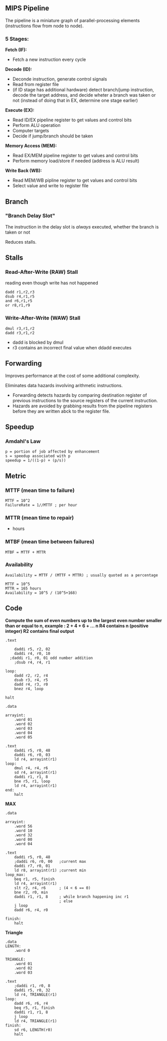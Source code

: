 ## MIPS Pipeline

The pipeline is a miniature graph of parallel-processing elements (instructions flow from node to node).

### 5 Stages:
<b>Fetch (IF):</b> 
- Fetch a new instruction every cycle

<b>Decode (ID):</b>
- Deconde instruction, generate control signals
- Read from register file
- (if ID stage has additional hardware) detect branch/jump instruction, decode the target address, and decide wheter a branch was taken or not (instead of doing that in EX, determine one stage earlier)

<b>Execute (EX):</b>
- Read ID/EX pipeline register to get values and control bits
- Perform ALU operation
- Computer targets
- Decide if jump/branch should be taken

<b>Memory Access (MEM):</b>
- Read EX/MEM pipeline register to get values and control bits
- Perform memory load/store if needed (address is ALU result)

<b>Write Back (WB):</b>
- Read MEM/WB pipline register to get values and control bits
- Select value and write to register file

## Branch

### "Branch Delay Slot"
The instruction in the delay slot is _always_ executed, whether the branch is taken or not

Reduces stalls.

## Stalls

### Read-After-Write (RAW) Stall
reading even though write has not happened

```
dadd r1,r2,r3
dsub r4,r1,r5
and r6,r1,r5
or r8,r1,r9
```

### Write-After-Write (WAW) Stall

```
dmul r3,r1,r2
dadd r3,r1,r2
```
- dadd is blocked by dmul
- r3 contains an incorrect final value when ddadd executes

## Forwarding

Improves performance at the cost of some additional complexity.

Eliminates data hazards involving arithmetic instructions.
- Forwarding detects hazards by comparing destination register of previous instructions to the source registers of the current instruction.
- Hazards are avoided by grabbing results from the pipeline registers before they are written abck to the register file.

## Speedup

### Amdahl's Law
```
p = portion of job affected by enhancement
s = speedup associated with p
speedup = 1/((1-p) + (p/s))
```

## Metric

### MTTF  (mean time to failure)
```
MTTF = 10^2
FailureRate = 1//MTTF ; per hour
```
### MTTR (mean time to repair)

- hours

### MTBF (mean time between failures)
```
MTBF = MTTF + MTTR
```
### Availability
```
Availability = MTTF / (MTTF + MTTR) ; usually quoted as a percentage

MTTF = 10^5
MTTR = 165 hours
Availability = 10^5 / (10^5+168)
```
## Code

<b>Compute the sum of even numbers up to the largest even number smaller than or equal to n,
example : 2 + 4 + 6 + ... n
R4 contains n (positive integer)
R2 contains final output</b>
```
.text

	daddi r5, r2, 02
	daddi r4, r0, 10
  ;daddi r1, r0, 01 odd number addition
	;dsub r4, r4, r1

loop:
	dadd r2, r2, r4
	dsub r3, r4, r5
	dadd r4, r3, r0
	bnez r4, loop

halt
```

```
.data

arrayint:
	.word 01
	.word 02
	.word 03
	.word 04
	.word 05

.text
	daddi r5, r0, 48
	daddi r6, r0, 03
	ld r4, arrayint(r1) 
loop:
	dmul r4, r4, r6
	sd r4, arrayint(r1)
	daddi r1, r1, 8
	bne r5, r1, loop
	ld r4, arrayint(r1)
end:
	halt 
```
<b>MAX</b>

```
.data

arrayint:
	.word 56
	.word 10
	.word 32
	.word 00
	.word 04

.text
	daddi r5, r0, 48
	;daddi r6, r0, 00	;current max
	daddi r7, r0, 01
	ld r8, arrayint(r1)	;current min
loop_max:
	beq r1, r5, finish
	ld r4, arrayint(r1)
	slt r2, r4, r6		; (4 < 6 == 0)
	bne r2, r0, min
	daddi r1, r1, 8		; while branch happening inc r1
						; else
	j loop
	dadd r6, r4, r0

finish:
	halt 
```
<b>Triangle</b>
```
.data
LENGTH:
	.word 0

TRIANGLE:
	.word 01
	.word 02
	.word 03

.text
	;daddi r1, r0, 8
	daddi r5, r0, 32
	ld r4, TRIANGLE(r1)
loop:
	dadd r6, r6, r4
	beq r5, r1, finish
	daddi r1, r1, 8
	j loop
	ld r4, TRIANGLE(r1)
finish:
	sd r6, LENGTH(r0)
	halt 
```
